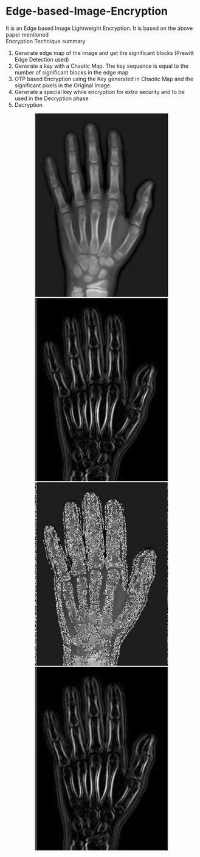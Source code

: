 # Edge-based-Image-Encryption
It is an Edge based Image Lightweight Encryption. It is based on the above paper mentioned<br />
Encryption Technique summary <br />
1. Generate edge map of the image and get the significant blocks (Prewitt Edge Detection used) <br />
2. Generate a key with a Chaotic Map. The key sequence is equal to the number of significant blocks in the edge map <br />
3. OTP based Encryption using the Key generated in Chaotic Map and the significant pixels in the Original Image <br />
4. Generate a special key while encryption for extra security and to be used in the Decryption phase
5. Decryption

<p align="center">
  <img src="https://github.com/such5996/Edge-based-Image-Encryption/blob/main/XRay.jpg" width="350" title="Original Image">
  <img src="https://github.com/such5996/Edge-based-Image-Encryption/blob/main/Edge_Detected.jpg" width="350" title="Edge Map">
  <img src="https://github.com/such5996/Edge-based-Image-Encryption/blob/main/Encrypted_Image.jpg" width="350" title="Encrypted Image">
  <img src="https://github.com/such5996/Edge-based-Image-Encryption/blob/main/Decrypted_Image.jpg" width="350" title="Decrypted Image">
</p>
